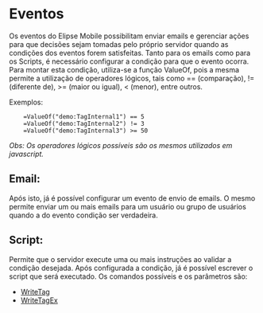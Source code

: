 # Eventos

Os eventos do Elipse Mobile possibilitam enviar emails e gerenciar ações para que decisões sejam tomadas pelo próprio servidor quando as condições dos eventos forem satisfeitas.
Tanto para os emails como para os Scripts, é necessário configurar a condição para que o evento ocorra. Para montar esta condição, utiliza-se a função ValueOf, pois a mesma permite a utilização de operadores lógicos, tais como == (comparação), != (diferente de), >= (maior ou igual), < (menor), entre outros. 

Exemplos:
```
	=ValueOf("demo:TagInternal1") == 5
	=ValueOf("demo:TagInternal2") != 3
	=ValueOf("demo:TagInternal3") >= 50
```

*Obs: Os operadores lógicos possíveis são os mesmos utilizados em javascript.*

## Email:

Após isto, já é possível configurar um evento de envio de emails. O mesmo permite enviar um ou mais emails para um usuário ou grupo de usuários quando a do evento condição ser verdadeira.

## Script:

Permite que o servidor execute uma ou mais instruções ao validar a condição desejada.
	Após configurada a condição, já é possível escrever o script que será executado. Os comandos possíveis e os parâmetros são:

* [WriteTag](###WriteTag)
* [WriteTagEx](###WriteTagEx)
